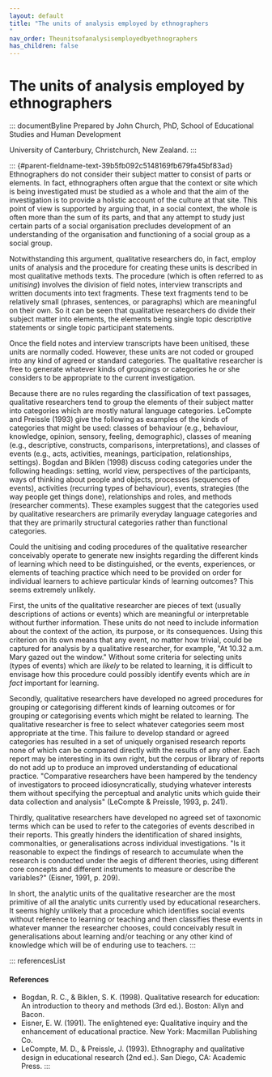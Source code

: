 ```yaml
---
layout: default
title: "The units of analysis employed by ethnographers 
"
nav_order: Theunitsofanalysisemployedbyethnographers
has_children: false
---
```

# The units of analysis employed by ethnographers 


::: documentByline
Prepared by John Church, PhD, School of Educational Studies and Human
Development

University of Canterbury, Christchurch, New Zealand.
:::

::: {#parent-fieldname-text-39b5fb092c5148169fb679fa45bf83ad}
Ethnographers do not consider their subject matter to consist of parts
or elements. In fact, ethnographers often argue that the context or site
which is being investigated must be studied as a whole and that the aim
of the investigation is to provide a holistic account of the culture at
that site. This point of view is supported by arguing that, in a social
context, the whole is often more than the sum of its parts, and that any
attempt to study just certain parts of a social organisation precludes
development of an understanding of the organisation and functioning of a
social group as a social group.

Notwithstanding this argument, qualitative researchers do, in fact,
employ units of analysis and the procedure for creating these units is
described in most qualitative methods texts. The procedure (which is
often referred to as *unitising*) involves the division of field notes,
interview transcripts and written documents into text fragments. These
text fragments tend to be relatively small (phrases, sentences, or
paragraphs) which are meaningful on their own. So it can be seen that
qualitative researchers do divide their subject matter into elements,
the elements being single topic descriptive statements or single topic
participant statements.

Once the field notes and interview transcripts have been unitised, these
units are normally coded. However, these units are not coded or grouped
into any kind of agreed or standard categories. The qualitative
researcher is free to generate whatever kinds of groupings or categories
he or she considers to be appropriate to the current investigation.

Because there are no rules regarding the classification of text
passages, qualitative researchers tend to group the elements of their
subject matter into categories which are mostly natural language
categories. LeCompte and Preissle (1993) give the following as examples
of the kinds of categories that might be used: classes of behaviour
(e.g., behaviour, knowledge, opinion, sensory, feeling, demographic),
classes of meaning (e.g., descriptive, constructs, comparisons,
interpretations), and classes of events (e.g., acts, activities,
meanings, participation, relationships, settings). Bogdan and Biklen
(1998) discuss coding categories under the following headings: setting,
world view, perspectives of the participants, ways of thinking about
people and objects, processes (sequences of events), activities
(recurring types of behaviour), events, strategies (the way people get
things done), relationships and roles, and methods (researcher
comments). These examples suggest that the categories used by
qualitative researchers are primarily everyday language categories and
that they are primarily structural categories rather than functional
categories.

Could the unitising and coding procedures of the qualitative researcher
conceivably operate to generate new insights regarding the different
kinds of learning which need to be distinguished, or the events,
experiences, or elements of teaching practice which need to be provided
on order for individual learners to achieve particular kinds of learning
outcomes? This seems extremely unlikely.

First, the units of the qualitative researcher are pieces of text
(usually descriptions of actions or events) which are meaningful or
interpretable without further information. These units do not need to
include information about the context of the action, its purpose, or its
consequences. Using this criterion on its own means that any event, no
matter how trivial, could be captured for analysis by a qualitative
researcher, for example, "At 10.32 a.m. Mary gazed out the window."
Without some criteria for selecting units (types of events) which are
*likely* to be related to learning, it is difficult to envisage how this
procedure could possibly identify events which are *in fact* important
for learning.

Secondly, qualitative researchers have developed no agreed procedures
for grouping or categorising different kinds of learning outcomes or for
grouping or categorising events which might be related to learning. The
qualitative researcher is free to select whatever categories seem most
appropriate at the time. This failure to develop standard or agreed
categories has resulted in a set of uniquely organised research reports
none of which can be compared directly with the results of any other.
Each report may be interesting in its own right, but the corpus or
library of reports do not add up to produce an improved understanding of
educational practice. "Comparative researchers have been hampered by the
tendency of investigators to proceed idiosyncratically, studying
whatever interests them without specifying the perceptual and analytic
units which guide their data collection and analysis" (LeCompte &
Preissle, 1993, p. 241).

Thirdly, qualitative researchers have developed no agreed set of
taxonomic terms which can be used to refer to the categories of events
described in their reports. This greatly hinders the identification of
shared insights, commonalties, or generalisations across individual
investigations. "Is it reasonable to expect the findings of research to
accumulate when the research is conducted under the aegis of different
theories, using different core concepts and different instruments to
measure or describe the variables?" (Eisner, 1991, p. 209).

In short, the analytic units of the qualitative researcher are the most
primitive of all the analytic units currently used by educational
researchers. It seems highly unlikely that a procedure which identifies
social events without reference to learning or teaching and then
classifies these events in whatever manner the researcher chooses, could
conceivably result in generalisations about learning and/or teaching or
any other kind of knowledge which will be of enduring use to teachers.
:::

::: referencesList
#### References

-   Bogdan, R. C., & Biklen, S. K. (1998). Qualitative research for
    education: An introduction to theory and methods (3rd ed.). Boston:
    Allyn and Bacon.
-   Eisner, E. W. (1991). The enlightened eye: Qualitative inquiry and
    the enhancement of educational practice. New York: Macmillan
    Publishing Co.
-   LeCompte, M. D., & Preissle, J. (1993). Ethnography and qualitative
    design in educational research (2nd ed.). San Diego, CA: Academic
    Press.
:::
